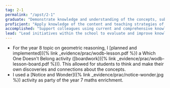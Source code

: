 ```yaml
---
tag: 2-1
permalink: "/apst/2-1"
graduate: "Demonstrate knowledge and understanding of the concepts, substance and structure of the content and teaching strategies of the teaching area."
proficient: "Apply knowledge of the content and teaching strategies of the teaching area to develop engaging teaching activities."
accomplished: "Support colleagues using current and comprehensive knowledge of content and teaching strategies to develop and implement engaging learning and teaching programs."
lead: "Lead initiatives within the school to evaluate and improve knowledge of content and teaching strategies and demonstrate exemplary teaching of subjects using effective, researchbased learning and teaching programs."
---
```

* For the year 8 topic on geometric reasoning, I [planned and implemented]({% link _evidence/prac/wodb-lesson.pdf %}) a Which One Doesn't Belong activity ([boardwork]({% link _evidence/prac/wodb-lesson-board.pdf %})). This allowed for students to think and make their own discoveries and connections about the concepts.
* I used a [Notice and Wonder]({% link _evidence/prac/notice-wonder.jpg %}) activity as party of the year 7 maths enrichment. 